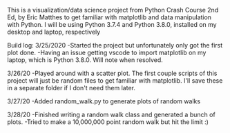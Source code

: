 This is a visualization/data science project from Python Crash Course 2nd Ed, by Eric Matthes to get familiar with matplotlib and data manipulation with Python. I will be using Python 3.7.4 and Python 3.8.0, installed on my desktop and laptop, respectively

Build log:
3/25/2020
    -Started the project but unfortunately only got the first plot done.
    -Having an issue getting vscode to import matplotlib on my laptop, which is Python 3.8.0. Will note when resolved.

3/26/20
    -Played around with a scatter plot. The first couple scripts of this project will just be random files to get familiar
    with matplotlib.  I'll save these in a separate folder if I don't need them later.

3/27/20
    -Added random_walk.py to generate plots of random walks

3/28/20
    -Finished writing a random walk class and generated a bunch of plots.
    -Tried to make a 10,000,000 point random walk but hit the limit :)

